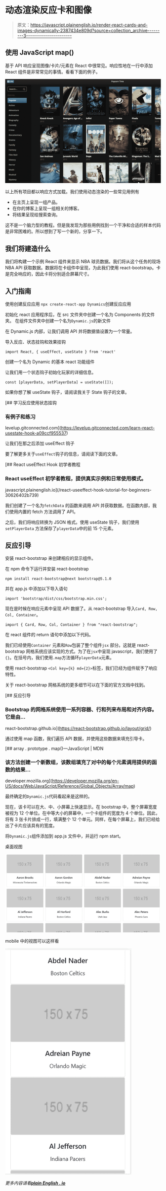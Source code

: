 # 动态渲染反应卡和图像

> 原文：<https://javascript.plainenglish.io/render-react-cards-and-images-dynamically-2387434e809d?source=collection_archive---------3----------------------->

## 使用 JavaScript map()

基于 API 响应呈现图像/卡片/元素在 React 中很常见。响应性地在一行中添加 React 组件是非常常见的事情。看看下面的例子。

![](img/81084aab89b8211f093a532e3476f025.png)

以上所有项目都以响应方式加载。我们使用动态渲染的一些常见用例有

*   在主页上呈现一组产品。
*   在你的博客上呈现一组相关的博客。
*   将结果呈现给搜索查询。

这不是一个脑力型的教程。但是我发现为那些用例找到一个干净和合适的样本代码是非常困难的。所以想到了写一个新的，分享一下。

## 我们将建造什么

我们将构建一个示例 React 组件来显示 NBA 球员数据。我们将从这个任务的现场 NBA API 获取数据。数据将在卡组件中呈现，为此我们使用 react-bootstrap。卡是完全响应的，因此卡将分别适合屏幕尺寸。

## 入门指南

使用创建反应应用
`npx create-react-app Dynamics`创建反应应用

初始化 react 应用程序后，在 src 文件夹中创建一个名为 Components 的文件夹。
在组件文件夹中创建一个名为`Dynamic.js`的新文件

在 Dynamic.js 内部，让我们调用 API 并将数据值设置为一个常量。

导入反应、状态挂钩和效果挂钩

```
import React, { useEffect, useState } from 'react'
```

创建一个名为 Dynamic 的基本 react 功能组件

让我们用一个状态钩子初始化玩家的详细信息。

```
const [playerData, setPlayerData] = useState([]);
```

如果你想了解 useState 钩子，请阅读我关于 State 钩子的文章。

[](https://levelup.gitconnected.com/learn-react-usestate-hook-a09ccf955537) [## 学习反应使用状态挂钩

### 有例子和练习

levelup.gitconnected.com](https://levelup.gitconnected.com/learn-react-usestate-hook-a09ccf955537) 

让我们在那之后添加 useEffect 钩子

要了解更多关于`useEffect`钩子的信息，请阅读下面的文章。

[](/react-useeffect-hook-tutorial-for-beginners-30626402b739) [## React useEffect Hook 初学者教程

### React useEffect 初学者教程，提供真实示例和日常使用模式。

javascript.plainenglish.io](/react-useeffect-hook-tutorial-for-beginners-30626402b739) 

我们创建了一个名为`fetchData` 的函数来调用 API 并获取数据。在函数内部，我们使用内置的 fetch 方法调用了 API。

之后，我们将响应转换为 JSON 格式。使用 useState 钩子，我们使用`setPlayerData` 方法保存了`playerData`中的前 15 个元素。

## 反应引导

安装 react-bootstrap 来创建相应的显示组件。

在 npm 命令下运行并安装 react-bootstrap

```
npm install react-bootstrap@next bootstrap@5.1.0
```

并在 app.js 中添加以下导入语句

```
import 'bootstrap/dist/css/bootstrap.min.css';
```

现在是时候在响应元素中呈现 API 数据了。从 react-bootstrap 导入`Card, Row, Col, Container`。

```
import { Card, Row, Col, Container } from "react-bootstrap";
```

在 react 组件的 return 语句中添加以下代码。

我们已经使用`Container` 元素和`Row`包装了整个组件`jsx` 部分。这就是 react-bootstrap 网格系统应该实现的方式。为了在`jsx`中呈现 javascript，我们使用了`{}`。在括号内，我们使用`.map`方法循环`playerData`元素。

使用 react-bootstrap `<Col key={k} md={2}>`标签，我们已经为组件赋予了响应特性。

关于 react-bootstrap 网格系统的更多细节可以在下面的官方文档中找到。

 [## 反应引导

### Bootstrap 的网格系统使用一系列容器、行和列来布局和对齐内容。它是由…

react-bootstrap.github.io](https://react-bootstrap.github.io/layout/grid/) 

通过使用 map 函数，我们遍历 API 数据，并使用这些数据来填充引导卡。

[](https://developer.mozilla.org/en-US/docs/Web/JavaScript/Reference/Global_Objects/Array/map) [## array . prototype . map()—JavaScript | MDN

### 该方法创建一个新数组，该数组填充了对中的每个元素调用提供的函数的结果…

developer.mozilla.org](https://developer.mozilla.org/en-US/docs/Web/JavaScript/Reference/Global_Objects/Array/map) 

最终确定的`Dynamic.js`代码看起来是这样的。

现在，该卡可以在大、中、小屏幕上快速显示。在 bootstrap 中，整个屏幕宽度被视为 12 个单位。在中等大小的屏幕中，一个卡组件的宽度为 4 个单位。因此，将有 3 张卡片排成一行，填满整个 12 个单元。同样，在每个屏幕上，我们已经给出了卡片应该具有的宽度。

将`Dynamic.js`组件添加到 app.js 文件中，并运行 npm start。

桌面视图

![](img/863b32544ea60001206e7634946d004c.png)

mobile 中的视图可以这样看

![](img/31e24048cf4f8679b056c17e8e4ae195.png)

*更多内容请看*[***plain English . io***](http://plainenglish.io/)